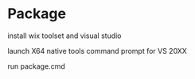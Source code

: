 # Package

install wix toolset and visual studio

launch X64 native tools command prompt for VS 20XX

run package.cmd
